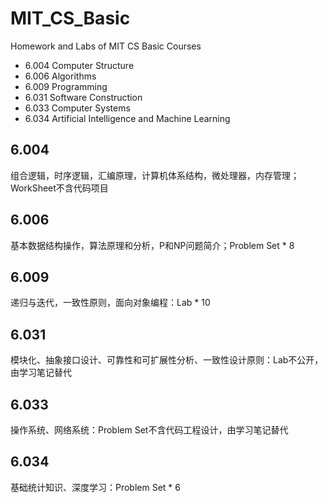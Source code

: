 # MIT_CS_Basic
Homework and Labs of MIT CS Basic Courses

* 6.004 Computer Structure        
* 6.006 Algorithms         
* 6.009 Programming
* 6.031 Software Construction        
* 6.033 Computer Systems          
* 6.034 Artificial Intelligence and Machine Learning

## 6.004 
组合逻辑，时序逻辑，汇编原理，计算机体系结构，微处理器，内存管理；WorkSheet不含代码项目

## 6.006 
基本数据结构操作，算法原理和分析，P和NP问题简介；Problem Set * 8

## 6.009 
递归与迭代，一致性原则，面向对象编程：Lab * 10

## 6.031 
模块化、抽象接口设计、可靠性和可扩展性分析、一致性设计原则：Lab不公开，由学习笔记替代

## 6.033
操作系统、网络系统：Problem Set不含代码工程设计，由学习笔记替代

## 6.034
基础统计知识、深度学习：Problem Set * 6